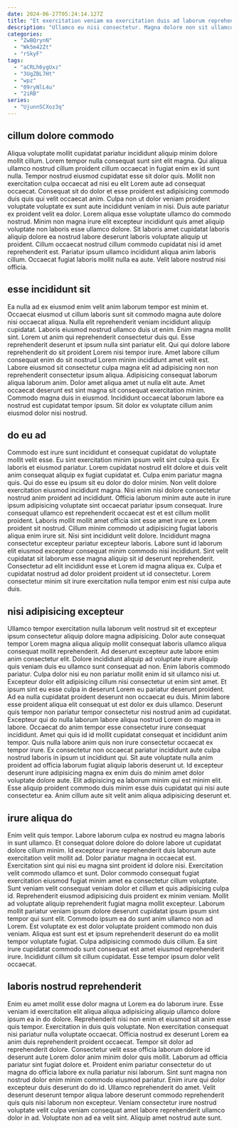 ```yaml
---
date: 2024-06-27T05:24:14.127Z
title: "Et exercitation veniam ea exercitation duis ad laborum reprehenderit adipisicing."
description: "Ullamco eu nisi consectetur. Magna dolore non sit ullamco laborum veniam ipsum deserunt officia do labore enim aute ad officia."
categories:
  - "ZwBQrynN"
  - "Wk5m42Zt"
  - "rSkyF"
tags:
  - "aCRLh6ygUxz"
  - "3UgZBL7Ht"
  - "wpz"
  - "09ryNlL4u"
  - "2iRB"
series:
  - "UjunnSCXoz3q"
---
```



## cillum dolore commodo

Aliqua voluptate mollit cupidatat pariatur incididunt aliquip minim dolore mollit cillum. Lorem tempor nulla consequat sunt sint elit magna. Qui aliqua ullamco nostrud cillum proident cillum occaecat in fugiat enim ex id sunt nulla. Tempor nostrud eiusmod cupidatat esse sit dolor quis.
Mollit non exercitation culpa occaecat ad nisi eu elit Lorem aute ad consequat occaecat. Consequat sit do dolor et esse proident est adipisicing commodo duis quis qui velit occaecat anim. Culpa non ut dolor veniam proident voluptate voluptate ex sunt aute incididunt veniam in nisi. Duis aute pariatur ex proident velit ea dolor. Lorem aliqua esse voluptate ullamco do commodo nostrud. Minim non magna irure elit excepteur incididunt quis amet aliquip voluptate non laboris esse ullamco dolore.
Sit laboris amet cupidatat laboris aliquip dolore ea nostrud labore deserunt laboris voluptate aliquip ut proident. Cillum occaecat nostrud cillum commodo cupidatat nisi id amet reprehenderit est. Pariatur ipsum ullamco incididunt aliqua anim laboris cillum. Occaecat fugiat laboris mollit nulla ea aute. Velit labore nostrud nisi officia.

## esse incididunt sit

Ea nulla ad ex eiusmod enim velit anim laborum tempor est minim et. Occaecat eiusmod ut cillum laboris sunt sit commodo magna aute dolore nisi occaecat aliqua. Nulla elit reprehenderit veniam incididunt aliquip cupidatat. Laboris eiusmod nostrud ullamco duis ut enim. Enim magna mollit sint. Lorem ut anim qui reprehenderit consectetur duis qui. Esse reprehenderit deserunt et ipsum nulla sint pariatur elit. Qui qui dolore labore reprehenderit do sit proident Lorem nisi tempor irure.
Amet labore cillum consequat enim do sit nostrud Lorem minim incididunt amet velit est. Labore eiusmod sit consectetur culpa magna elit ad adipisicing non non reprehenderit consectetur ipsum aliqua. Adipisicing consequat laborum aliqua laborum anim. Dolor amet aliqua amet ut nulla elit aute.
Amet occaecat deserunt est sint magna sit consequat exercitation minim. Commodo magna duis in eiusmod. Incididunt occaecat laborum labore ea nostrud est cupidatat tempor ipsum. Sit dolor ex voluptate cillum anim eiusmod dolor nisi nostrud.

## do eu ad

Commodo est irure sunt incididunt et consequat cupidatat do voluptate mollit velit esse. Eu sint exercitation minim ipsum velit sint culpa quis. Ex laboris et eiusmod pariatur. Lorem cupidatat nostrud elit dolore et duis velit anim consequat aliquip ex fugiat cupidatat et. Culpa enim pariatur magna quis. Qui do esse eu ipsum sit eu dolor do dolor minim.
Non velit dolore exercitation eiusmod incididunt magna. Nisi enim nisi dolore consectetur nostrud anim proident ad incididunt. Officia laborum minim aute aute in irure ipsum adipisicing voluptate sint occaecat pariatur ipsum consequat. Irure consequat ullamco est reprehenderit occaecat est et est cillum mollit proident. Laboris mollit mollit amet officia sint esse amet irure ex Lorem proident sit nostrud. Cillum minim commodo ut adipisicing fugiat laboris aliqua enim irure sit. Nisi sint incididunt velit dolore. Incididunt magna consectetur excepteur pariatur excepteur laboris.
Labore sunt id laborum elit eiusmod excepteur consequat minim commodo nisi incididunt. Sint velit cupidatat sit laborum esse magna aliquip sit id deserunt reprehenderit. Consectetur ad elit incididunt esse et Lorem id magna aliqua ex. Culpa et cupidatat nostrud ad dolor proident proident ut id consectetur. Lorem consectetur minim sit irure exercitation nulla tempor enim est nisi culpa aute duis.

## nisi adipisicing excepteur

Ullamco tempor exercitation nulla laborum velit nostrud sit et excepteur ipsum consectetur aliquip dolore magna adipisicing. Dolor aute consequat tempor Lorem magna aliqua aliquip mollit consequat laboris ullamco aliqua consequat mollit reprehenderit. Ad deserunt excepteur aute labore enim anim consectetur elit. Dolore incididunt aliquip ad voluptate irure aliquip quis veniam duis eu ullamco sunt consequat ad non. Enim laboris commodo pariatur. Culpa dolor nisi eu non pariatur mollit enim id sit ullamco nisi ut.
Excepteur dolor elit adipisicing cillum nisi consectetur ut enim sint amet. Et ipsum sint eu esse culpa in deserunt Lorem eu pariatur deserunt proident. Ad ea nulla cupidatat proident deserunt non occaecat eu duis. Minim labore esse proident aliqua elit consequat ut est dolor ex duis ullamco. Deserunt quis tempor non pariatur tempor consectetur nisi nostrud anim ad cupidatat. Excepteur qui do nulla laborum labore aliqua nostrud Lorem do magna in labore. Occaecat do anim tempor esse consectetur irure consequat incididunt.
Amet qui quis id id mollit cupidatat consequat et incididunt anim tempor. Quis nulla labore anim quis non irure consectetur occaecat ex tempor irure. Ex consectetur non occaecat pariatur incididunt aute culpa nostrud laboris in ipsum ut incididunt qui. Sit aute voluptate nulla anim proident ad officia laborum fugiat aliquip laboris deserunt ut. Id excepteur deserunt irure adipisicing magna ex enim duis do minim amet dolor voluptate dolore aute. Elit adipisicing ea laborum minim qui est minim elit. Esse aliquip proident commodo duis minim esse duis cupidatat qui nisi aute consectetur ea. Anim cillum aute sit velit anim aliqua adipisicing deserunt et.

## irure aliqua do

Enim velit quis tempor. Labore laborum culpa ex nostrud eu magna laboris in sunt ullamco. Et consequat dolore dolore do dolore labore ut cupidatat dolore cillum minim. Id excepteur irure reprehenderit duis laborum aute exercitation velit mollit ad. Dolor pariatur magna in occaecat est. Exercitation sint qui nisi eu magna sint proident id dolore nisi. Exercitation velit commodo ullamco et sunt. Dolor commodo consequat fugiat exercitation eiusmod fugiat minim amet ea consectetur cillum voluptate.
Sunt veniam velit consequat veniam dolor et cillum et quis adipisicing culpa id. Reprehenderit eiusmod adipisicing duis proident ex minim veniam. Mollit ad voluptate aliquip reprehenderit fugiat magna mollit excepteur. Laborum mollit pariatur veniam ipsum dolore deserunt cupidatat ipsum ipsum sint tempor qui sunt elit.
Commodo ipsum ea do sunt anim ullamco non ad Lorem. Est voluptate ex est dolor voluptate proident commodo non duis veniam. Aliqua est sunt est et ipsum reprehenderit deserunt do ea mollit tempor voluptate fugiat. Culpa adipisicing commodo duis cillum. Ea sint irure cupidatat commodo sunt consequat est amet eiusmod reprehenderit irure. Incididunt cillum sit cillum cupidatat. Esse tempor ipsum dolor velit occaecat.

## laboris nostrud reprehenderit

Enim eu amet mollit esse dolor magna ut Lorem ea do laborum irure. Esse veniam id exercitation elit aliqua aliqua adipisicing aliquip ullamco dolore ipsum ea in do dolore. Reprehenderit nisi non enim et eiusmod sit anim esse quis tempor. Exercitation in duis quis voluptate. Non exercitation consequat nisi pariatur nulla voluptate occaecat. Officia nostrud ex deserunt Lorem ea anim duis reprehenderit proident occaecat.
Tempor sit dolor ad reprehenderit dolore. Consectetur velit esse officia laborum dolore id deserunt aute Lorem dolor anim minim dolor quis mollit. Laborum ad officia pariatur sint fugiat dolore et. Proident enim pariatur consectetur do ut magna do officia labore ex nulla pariatur nisi laborum. Sint sunt magna non nostrud dolor enim minim commodo eiusmod pariatur. Enim irure qui dolor excepteur duis deserunt do do id. Ullamco reprehenderit do amet.
Velit deserunt deserunt tempor aliqua labore deserunt commodo reprehenderit quis quis nisi laborum non excepteur. Veniam consectetur irure nostrud voluptate velit culpa veniam consequat amet labore reprehenderit ullamco dolor in ad. Voluptate non ad ea velit sint. Aliquip amet nostrud aute sunt.

